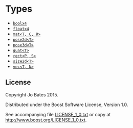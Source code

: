 Types
=====
- [`boolx4`](types/boolx4.md)
- [`floatx4`](types/floatx4.md)
- [`mat<T, C, R>`](headers/mat.md)
- [`pose2d<T>`](headers/pose2d.md)
- [`pose3d<T>`](headers/pose3d.md)
- [`quat<T>`](headers/quat.md)
- [`rect<P, S>`](headers/rect.md)
- [`size2d<T>`](headers/size2d.md)
- [`vec<T, N>`](headers/vec.md)

License
-------
Copyright Jo Bates 2015.

Distributed under the Boost Software License, Version 1.0.

See accompanying file [LICENSE_1_0.txt](../LICENSE_1_0.txt) or copy at
http://www.boost.org/LICENSE_1_0.txt.
